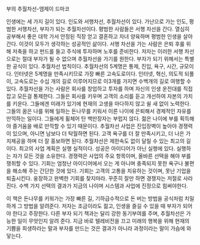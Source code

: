 부의 추월차선-엠제이 드마코

인생에는 세 가지 길이 있다.
인도와 서행차선, 추월차선이 있다.
가난으로 가는 인도, 평범한 서행차선, 부자가 되는 추월차선이다.
평범한 사람들은 서행 차선을 간다. 열심히 공부해서 좋은 대학 가서 안정된 직장 얻고 
결혼하고 자녀 양육하며 평범한 인생을 살아간다. 이것이 모두가 생각하는
성공적인 삶이다. 서행 차선을 가는 사람은 은퇴 후룰 위해 저축을 하고 펀드를 들고 
주식에 투자하며 노후를 준비한다.
저자는 이러한 서행 차선으로는 절대 부자가 될 수 없으며 추월차선을 가기를 원한다.
부자가 되기 위해서는 특별한 공식이 있다. 추월차선 법칙이다.
추월차선의 5계명은 통제, 진입, 욕구, 시간, 규모이다.
인터넷은 5계명을 만족시키므로 가장 빠른 고속도로이다. 
인터넷, 혁신, 의도적 되풀이, 고속도로는 수십 개의 길로 이루어지므로
이3개를 가지면 수백개의 길로 여행할 수 있다.
추월차선을 가는 사람은 회사를 창업하고 투자를 하며 자신의 인생 운전대를 
직접 잡고 모든걸 통제한다.
그들은 회사를 키우며 고객의 소리를 듣고 개선하여 자본의 가치를 키운다.
그들에겐 미래가 있기에 현재의 고생을 마다하지 않고 쉴 새 없이 노력한다.
그들의 꿈은 나를 위해 일하는 돈나무를 키워서 이른 나이에 은퇴해서 
경제적인 자유를 만끽하는 일이다. 그들에게 휠체어 탄 백만장자는 부럽지 않다.
젊은 나이에 부를 획득해야 즐거움을 배로 만끽할 수 있기 때문이다.
추월차선 사업은 진입장벽이 높아야 경쟁력이 있으며, 아니면 남보다 더
탁월하면 된다. 고객 욕구를 더 잘 만족시키고, 더 나은 가치제공을 하며 더 잘 
홍보하면 된다. 추월차선은 제한속도 없이 달릴 수 있는 최고의 길이다.
최고의 사업 계획은 실행 실적이다. 
성공은 아이디어가 아닌 실행에 있다. 실행하는 자가 모든 것을 소유한다.
경쟁력은 사업의 주요 항목이며, 올바른 선택을 해야 부를 쟁취할 수 있다.
기회는 엄청난 아이디어에서 오는 게 아니며 충족되지 못한 욕구나 불편을 해소해 주는
간단한 것에 있다. 기회는 고객의 고통을 치유하는 것이며, 못난 기업을 퇴출시킨다.
웅장하고 완벽한 기회를 찾지마라. 꾸준히 잘만 하면 경쟁자는 저절로 사라진다.
수백 가지 선택의 결과가 지금의 나이며 시스템과 사업에 진정으로 힘써야한다.

이 책은 돈나무를 키워가는 가장 빠른 길, 기하급수적으로 돈 버는 방법을 공식처럼
치밀하게 그 방법을 알려준다.
저자는 조금이라도 젊고, 인생을 즐길 수 있을 때 부자가 되어야 한다고 주장한다.
다른 부자 되기 책과는 달리 강한 동기부여를 주며, 추월차선은 가능한 일이 무엇인지
알려 준다.
지금 바로 텔레비전을 끄고 미래의 행복을 위해 현재의 기쁨을 희생하라는 말과
부자를 만드는 것은 결과가 아니라 과정이라는 말이 가슴에 와닿는다.












